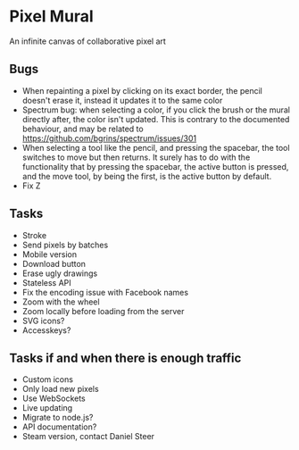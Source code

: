 Pixel Mural
===========
An infinite canvas of collaborative pixel art

Bugs
----
* When repainting a pixel by clicking on its exact border, the pencil doesn't erase it, instead it updates it to the same color
* Spectrum bug: when selecting a color, if you click the brush or the mural directly after, the color isn't updated.
This is contrary to the documented behaviour, and may be related to https://github.com/bgrins/spectrum/issues/301
* When selecting a tool like the pencil, and pressing the spacebar, the tool switches to move but then returns.
It surely has to do with the functionality that by pressing the spacebar, the active button is pressed, and the move tool,
by being the first, is the active button by default.
* Fix Z

Tasks
-----
* Stroke
* Send pixels by batches
* Mobile version
* Download button
* Erase ugly drawings
* Stateless API
* Fix the encoding issue with Facebook names
* Zoom with the wheel
* Zoom locally before loading from the server
* SVG icons?
* Accesskeys?

Tasks if and when there is enough traffic
-----------------------------------------
* Custom icons
* Only load new pixels
* Use WebSockets
* Live updating
* Migrate to node.js?
* API documentation?
* Steam version, contact Daniel Steer